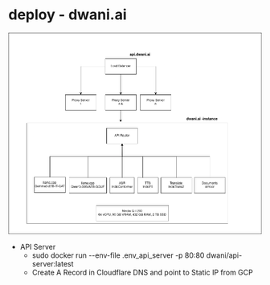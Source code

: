 # deploy - dwani.ai

![dwani API](images/dwani-inference.drawio.png "Engine") 


- API Server 
    - sudo docker run  --env-file .env_api_server -p 80:80 dwani/api-server:latest
    - Create A Record in Cloudflare DNS and point to Static IP from GCP 